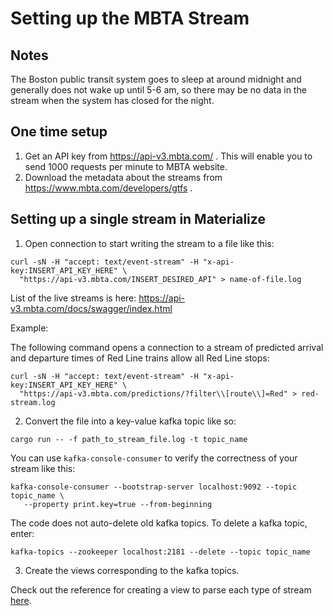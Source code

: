 # Setting up the MBTA Stream

## Notes

The Boston public transit system goes to sleep at around midnight and generally does not wake up until 5-6 am, so there may be no data in the stream when the system has closed for the night. 

## One time setup

1. Get an API key from https://api-v3.mbta.com/ . This will enable you to send 1000 requests per minute to MBTA website.
2. Download the metadata about the streams from https://www.mbta.com/developers/gtfs .

## Setting up a single stream in Materialize

1. Open connection to start writing the stream to a file like this:

  ```
  curl -sN -H "accept: text/event-stream" -H "x-api-key:INSERT_API_KEY_HERE" \
    "https://api-v3.mbta.com/INSERT_DESIRED_API" > name-of-file.log
  ```

  List of the live streams is here: https://api-v3.mbta.com/docs/swagger/index.html

  Example:

  The following command opens a connection to a stream of predicted arrival and departure times
  of Red Line trains allow all Red Line stops:

  ```
  curl -sN -H "accept: text/event-stream" -H "x-api-key:INSERT_API_KEY_HERE" \
    "https://api-v3.mbta.com/predictions/?filter\\[route\\]=Red" > red-stream.log
  ```

2. Convert the file into a key-value kafka topic like so: 

  ```
  cargo run -- -f path_to_stream_file.log -t topic_name
  ``` 

  You can use `kafka-console-consumer` to verify the correctness of your stream like this:

  ```
  kafka-console-consumer --bootstrap-server localhost:9092 --topic topic_name \
     --property print.key=true --from-beginning
  ```

  The code does not auto-delete old kafka topics. To delete a kafka topic, enter:

  ```
  kafka-topics --zookeeper localhost:2181 --delete --topic topic_name
  ```

3. Create the views corresponding to the kafka topics.

  Check out the reference for creating a view to parse each type of stream [here](/doc/mbta-reference.md). 
